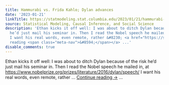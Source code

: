 ```yaml
---
title: Hammurabi vs. Frida Kahlo; Dylan advances
date: '2023-01-21'
linkTitle: https://statmodeling.stat.columbia.edu/2023/01/21/hammurabi-vs-frida-kahlo-dylan-advances/
source: Statistical Modeling, Causal Inference, and Social Science
description: 'Ethan kicks it off well: I was about to ditch Dylan because of the risk
  he’d just mail his seminar in. Then I read the Nobel speech he mailed in, at https://www.nobelprize.org/prizes/literature/2016/dylan/speech/
  I want his real words, even remote, rather &#8230; <a href="https://statmodeling.stat.columbia.edu/2023/01/21/hammurabi-vs-frida-kahlo-dylan-advances/">Continue
  reading <span class="meta-nav">&#8594;</span></a> ...'
disable_comments: true
---
```

Ethan kicks it off well: I was about to ditch Dylan because of the risk he’d just mail his seminar in. Then I read the Nobel speech he mailed in, at https://www.nobelprize.org/prizes/literature/2016/dylan/speech/ I want his real words, even remote, rather &#8230; <a href="https://statmodeling.stat.columbia.edu/2023/01/21/hammurabi-vs-frida-kahlo-dylan-advances/">Continue reading <span class="meta-nav">&#8594;</span></a> ...